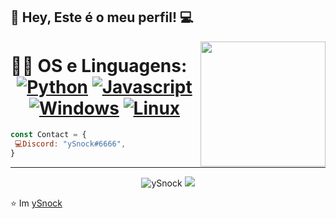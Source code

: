 👋 Hey, Este é o meu perfil! :computer:
 ------------
<img align='right' src='https://zoomfoccus.com.br/404.gif' width='200"'>

 # 👨‍💻 OS e Linguagens: <div align="center">  [![Python](https://img.shields.io/badge/Python-3776AB?style=for-the-badge&logo=python&logoColor=white)](https://wiki.python.org/moin/BeginnersGuide) [![Javascript](https://img.shields.io/badge/JavaScript-323330?style=for-the-badge&logo=javascript&logoColor=F7DF1E)](https://developer.mozilla.org/pt-BR/docs/Web/JavaScript) [![Windows](https://img.shields.io/badge/Windows-0078D6?style=for-the-badge&logo=windows&logoColor=white)](https://www.microsoft.com/pt-pt/windows/get-windows-10)  [![Linux](https://img.shields.io/badge/Arch_Linux-1793D1?style=for-the-badge&logo=arch-linux&logoColor=white)](https://archlinux.org/)

</div>

```js
const Contact = { 
 💻Discord: "ySnock#6666",
}
```
 ------------
<p align="center">
  <img src="https://github-readme-stats.vercel.app/api?username=ySnock404&show_icons=true?&theme=dark" alt="ySnock" />
  <img src="https://github-readme-stats.vercel.app/api/top-langs/?username=ySnock404&layout=compact&theme=dark)" />
</p>





⭐️ Im [ySnock](https://github.com/ySnock404)
